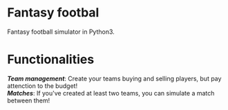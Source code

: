 # Fantasy footbal
Fantasy football simulator in Python3.

# Functionalities
***Team management***: Create your teams buying and selling players, but pay attenction to the budget!     
***Matches***: If you've created at least two teams, you can simulate a match between them!

